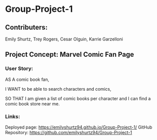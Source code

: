 # Group-Project-1

## Contributers:
Emily Shurtz, Trey Rogers, Cesar Olguin, Karrie Garzelloni

## Project Concept: Marvel Comic Fan Page

### User Story: 
AS A comic book fan,  

I WANT to be able to search characters and comics,   

SO THAT I am given a list of comic books per character and I can find a comic book store near me.   

### Links:
Deployed page: https://emilyshurtz94.github.io/Group-Project-1/
GitHub Repository: https://github.com/emilyshurtz94/Group-Project-1


